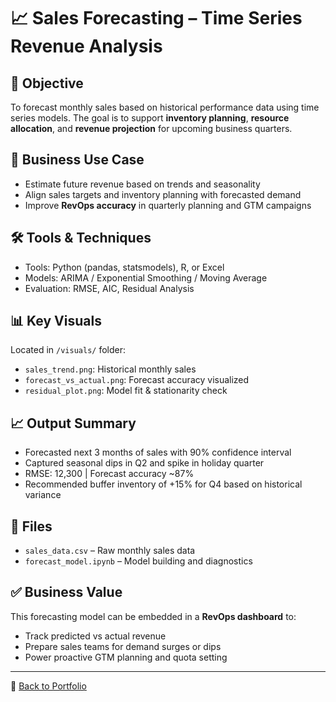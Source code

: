 # 📈 Sales Forecasting – Time Series Revenue Analysis

## 🎯 Objective
To forecast monthly sales based on historical performance data using time series models. The goal is to support **inventory planning**, **resource allocation**, and **revenue projection** for upcoming business quarters.

## 🧠 Business Use Case
- Estimate future revenue based on trends and seasonality
- Align sales targets and inventory planning with forecasted demand
- Improve **RevOps accuracy** in quarterly planning and GTM campaigns

## 🛠️ Tools & Techniques
- Tools: Python (pandas, statsmodels), R, or Excel
- Models: ARIMA / Exponential Smoothing / Moving Average
- Evaluation: RMSE, AIC, Residual Analysis

## 📊 Key Visuals
Located in `/visuals/` folder:
- `sales_trend.png`: Historical monthly sales  
- `forecast_vs_actual.png`: Forecast accuracy visualized  
- `residual_plot.png`: Model fit & stationarity check

## 📈 Output Summary
- Forecasted next 3 months of sales with 90% confidence interval
- Captured seasonal dips in Q2 and spike in holiday quarter
- RMSE: 12,300 | Forecast accuracy ~87%
- Recommended buffer inventory of +15% for Q4 based on historical variance

## 📂 Files
- `sales_data.csv` – Raw monthly sales data  
- `forecast_model.ipynb` – Model building and diagnostics  

## ✅ Business Value
This forecasting model can be embedded in a **RevOps dashboard** to:
- Track predicted vs actual revenue
- Prepare sales teams for demand surges or dips
- Power proactive GTM planning and quota setting

---

📁 [Back to Portfolio](https://github.com/Atharwa351/Portfolio)
